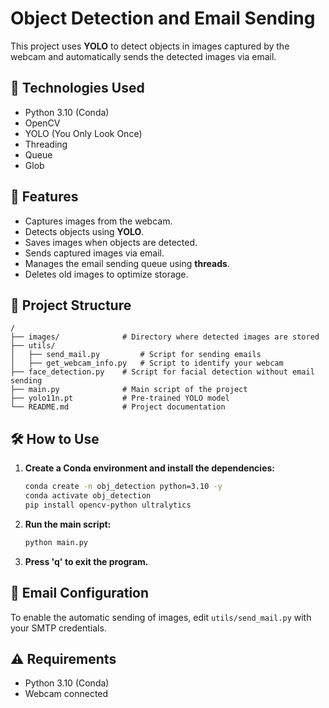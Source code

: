 # Object Detection and Email Sending

This project uses **YOLO** to detect objects in images captured by the webcam and automatically sends the detected images via email.

## 🚀 Technologies Used
- Python 3.10 (Conda)
- OpenCV
- YOLO (You Only Look Once)
- Threading
- Queue
- Glob

## 📌 Features
- Captures images from the webcam.
- Detects objects using **YOLO**.
- Saves images when objects are detected.
- Sends captured images via email.
- Manages the email sending queue using **threads**.
- Deletes old images to optimize storage.

## 📂 Project Structure
```
/
├── images/              # Directory where detected images are stored
├── utils/
│   ├── send_mail.py         # Script for sending emails
│   ├── get_webcam_info.py   # Script to identify your webcam
├── face_detection.py    # Script for facial detection without email sending
├── main.py              # Main script of the project
├── yolo11n.pt           # Pre-trained YOLO model
└── README.md            # Project documentation
```

## 🛠️ How to Use
1. **Create a Conda environment and install the dependencies:**
   ```bash
   conda create -n obj_detection python=3.10 -y
   conda activate obj_detection
   pip install opencv-python ultralytics
   ```
2. **Run the main script:**
   ```bash
   python main.py
   ```
3. **Press 'q' to exit the program.**

## 📧 Email Configuration
To enable the automatic sending of images, edit `utils/send_mail.py` with your SMTP credentials.

## ⚠️ Requirements
- Python 3.10 (Conda)
- Webcam connected
